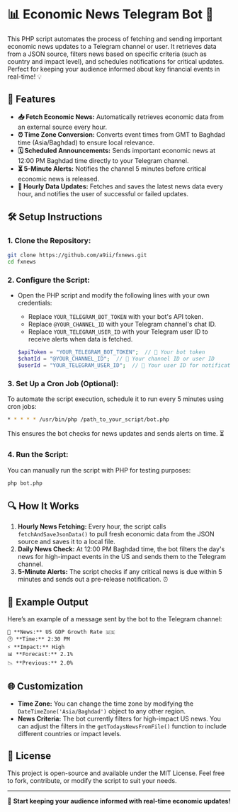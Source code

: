 # 📊 Economic News Telegram Bot 🚀

This PHP script automates the process of fetching and sending important economic news updates to a Telegram channel or user. It retrieves data from a JSON source, filters news based on specific criteria (such as country and impact level), and schedules notifications for critical updates. Perfect for keeping your audience informed about key financial events in real-time! 💡

## 🌟 Features
- **📥 Fetch Economic News:** Automatically retrieves economic data from an external source every hour.
- **⏰ Time Zone Conversion:** Converts event times from GMT to Baghdad time (Asia/Baghdad) to ensure local relevance.
- **🗓️ Scheduled Announcements:** Sends important economic news at 12:00 PM Baghdad time directly to your Telegram channel.
- **⏳ 5-Minute Alerts:** Notifies the channel 5 minutes before critical economic news is released.
- **🔄 Hourly Data Updates:** Fetches and saves the latest news data every hour, and notifies the user of successful or failed updates.

## 🛠️ Setup Instructions

### 1. **Clone the Repository:**
```bash
git clone https://github.com/a9ii/fxnews.git
cd fxnews
```

### 2. **Configure the Script:**
- Open the PHP script and modify the following lines with your own credentials:
  - Replace `YOUR_TELEGRAM_BOT_TOKEN` with your bot's API token.
  - Replace `@YOUR_CHANNEL_ID` with your Telegram channel's chat ID.
  - Replace `YOUR_TELEGRAM_USER_ID` with your Telegram user ID to receive alerts when data is fetched.

  ```php
  $apiToken = "YOUR_TELEGRAM_BOT_TOKEN";  // 🔐 Your bot token
  $chatId = "@YOUR_CHANNEL_ID";  // 📨 Your channel ID or user ID
  $userId = "YOUR_TELEGRAM_USER_ID";  // 📨 Your user ID for notifications
  ```

### 3. **Set Up a Cron Job (Optional):**
To automate the script execution, schedule it to run every 5 minutes using cron jobs:
```bash
* * * * * /usr/bin/php /path_to_your_script/bot.php
```
This ensures the bot checks for news updates and sends alerts on time. ⏳

### 4. **Run the Script:**
You can manually run the script with PHP for testing purposes:
```bash
php bot.php
```

## 🔍 How It Works

1. **Hourly News Fetching:** Every hour, the script calls `fetchAndSaveJsonData()` to pull fresh economic data from the JSON source and saves it to a local file.
2. **Daily News Check:** At 12:00 PM Baghdad time, the bot filters the day's news for high-impact events in the US and sends them to the Telegram channel.
3. **5-Minute Alerts:** The script checks if any critical news is due within 5 minutes and sends out a pre-release notification. ⏰

## 🔧 Example Output

Here’s an example of a message sent by the bot to the Telegram channel:

```
📢 **News:** US GDP Growth Rate 🇺🇸
🕒 **Time:** 2:30 PM
⚡ **Impact:** High
📊 **Forecast:** 2.1%
📉 **Previous:** 2.0%
```

## 🌐 Customization

- **Time Zone:** You can change the time zone by modifying the `DateTimeZone('Asia/Baghdad')` object to any other region.
- **News Criteria:** The bot currently filters for high-impact US news. You can adjust the filters in the `getTodaysNewsFromFile()` function to include different countries or impact levels.

## 📝 License

This project is open-source and available under the MIT License. Feel free to fork, contribute, or modify the script to suit your needs.

---

🚀 **Start keeping your audience informed with real-time economic updates!**
